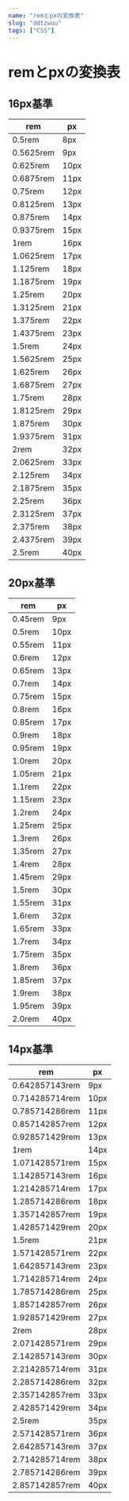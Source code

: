 ```yaml
---
name: "remとpxの変換表"
slug: "ddtzwuu"
tags: ["CSS"]
---
```


# remとpxの変換表

## 16px基準

| rem       | px   |
| --------- | ---- |
| 0.5rem    | 8px  |
| 0.5625rem | 9px  |
| 0.625rem  | 10px |
| 0.6875rem | 11px |
| 0.75rem   | 12px |
| 0.8125rem | 13px |
| 0.875rem  | 14px |
| 0.9375rem | 15px |
| 1rem      | 16px |
| 1.0625rem | 17px |
| 1.125rem  | 18px |
| 1.1875rem | 19px |
| 1.25rem   | 20px |
| 1.3125rem | 21px |
| 1.375rem  | 22px |
| 1.4375rem | 23px |
| 1.5rem    | 24px |
| 1.5625rem | 25px |
| 1.625rem  | 26px |
| 1.6875rem | 27px |
| 1.75rem   | 28px |
| 1.8125rem | 29px |
| 1.875rem  | 30px |
| 1.9375rem | 31px |
| 2rem      | 32px |
| 2.0625rem | 33px |
| 2.125rem  | 34px |
| 2.1875rem | 35px |
| 2.25rem   | 36px |
| 2.3125rem | 37px |
| 2.375rem  | 38px |
| 2.4375rem | 39px |
| 2.5rem    | 40px |

## 20px基準

| rem     | px   |
| ------- | ---- |
| 0.45rem | 9px  |
| 0.5rem  | 10px |
| 0.55rem | 11px |
| 0.6rem  | 12px |
| 0.65rem | 13px |
| 0.7rem  | 14px |
| 0.75rem | 15px |
| 0.8rem  | 16px |
| 0.85rem | 17px |
| 0.9rem  | 18px |
| 0.95rem | 19px |
| 1.0rem  | 20px |
| 1.05rem | 21px |
| 1.1rem  | 22px |
| 1.15rem | 23px |
| 1.2rem  | 24px |
| 1.25rem | 25px |
| 1.3rem  | 26px |
| 1.35rem | 27px |
| 1.4rem  | 28px |
| 1.45rem | 29px |
| 1.5rem  | 30px |
| 1.55rem | 31px |
| 1.6rem  | 32px |
| 1.65rem | 33px |
| 1.7rem  | 34px |
| 1.75rem | 35px |
| 1.8rem  | 36px |
| 1.85rem | 37px |
| 1.9rem  | 38px |
| 1.95rem | 39px |
| 2.0rem  | 40px |

## 14px基準

| rem            | px   |
| -------------- | ---- |
| 0.642857143rem | 9px  |
| 0.714285714rem | 10px |
| 0.785714286rem | 11px |
| 0.857142857rem | 12px |
| 0.928571429rem | 13px |
| 1rem           | 14px |
| 1.071428571rem | 15px |
| 1.142857143rem | 16px |
| 1.214285714rem | 17px |
| 1.285714286rem | 18px |
| 1.357142857rem | 19px |
| 1.428571429rem | 20px |
| 1.5rem         | 21px |
| 1.571428571rem | 22px |
| 1.642857143rem | 23px |
| 1.714285714rem | 24px |
| 1.785714286rem | 25px |
| 1.857142857rem | 26px |
| 1.928571429rem | 27px |
| 2rem           | 28px |
| 2.071428571rem | 29px |
| 2.142857143rem | 30px |
| 2.214285714rem | 31px |
| 2.285714286rem | 32px |
| 2.357142857rem | 33px |
| 2.428571429rem | 34px |
| 2.5rem         | 35px |
| 2.571428571rem | 36px |
| 2.642857143rem | 37px |
| 2.714285714rem | 38px |
| 2.785714286rem | 39px |
| 2.857142857rem | 40px |
